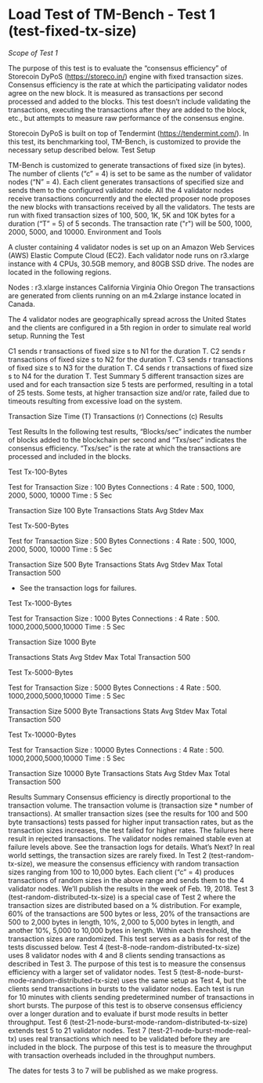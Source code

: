 # Load Test of TM-Bench  - Test 1 (test-fixed-tx-size)

*Scope of Test 1* 

The purpose of this test is to evaluate the “consensus efficiency” of Storecoin DyPoS (https://storeco.in/) engine with fixed transaction sizes. Consensus efficiency is the rate at which the participating validator nodes agree on the new block. It is measured as transactions per second processed and added to the blocks. This test doesn’t include validating the transactions, executing the transactions after they are added to the block, etc., but attempts to measure raw performance of the consensus engine.
 
Storecoin DyPoS is built on top of Tendermint (https://tendermint.com/). In this test, its benchmarking tool, TM-Bench, is customized to provide the necessary setup described below.
Test Setup 
 
TM-Bench  is customized to generate transactions of fixed size (in bytes). The number of clients (“c” = 4) is set to be same as the number of validator nodes (“N” = 4). Each client generates transactions of specified size and sends them to the configured validator node. All the 4 validator nodes receive transactions concurrently and the elected proposer node proposes the new blocks with transactions received by all the validators.  The tests are run with fixed transaction sizes of 100, 500, 1K, 5K and 10K bytes for a duration (“T” = 5) of 5 seconds. The transaction rate ("r") will be 500, 1000, 2000, 5000, and 10000.
Environment and Tools
 
A cluster containing 4 validator nodes is set up on an Amazon Web Services (AWS) Elastic Compute Cloud (EC2). Each validator node runs on r3.xlarge instance with 4 CPUs, 30.5GB memory, and 80GB SSD drive. The nodes are located in the following regions.
 
Nodes :  r3.xlarge instances
California 
Virginia
Ohio 
Oregon 
The transactions are generated from clients running on an m4.2xlarge instance located in Canada.
 
The 4 validator nodes are geographically spread across the United States and the clients are configured in a 5th region in order to simulate real world setup.
Running the Test

C1 sends r transactions of fixed size s to N1 for the duration T. 
C2 sends r transactions of fixed size s to N2 for the duration T. 
C3 sends r transactions of fixed size s to N3 for the duration T. 
C4 sends r transactions of fixed size s to N4 for the duration T.
Test Summary 
5 different transaction sizes are used and for each transaction size 5 tests are performed, resulting in a total of 25 tests. Some tests, at higher transaction size and/or rate, failed due to timeouts resulting from excessive load on the system.

Transaction Size
Time (T)
Transactions (r)
Connections (c)
Results


Test Results 
In the following test results, “Blocks/sec” indicates the number of blocks added to the blockchain per second and “Txs/sec” indicates the consensus efficiency. “Txs/sec” is the rate at which the transactions are processed and included in the blocks. 

Test Tx-100-Bytes

Test for Transaction Size : 100 Bytes
Connections : 4
Rate : 500, 1000, 2000, 5000, 10000
Time : 5 Sec



Transaction Size 100 Byte
Transactions
Stats
Avg
Stdev
Max



Test Tx-500-Bytes

Test for Transaction Size : 500 Bytes
Connections : 4
Rate : 500, 1000, 2000, 5000, 10000
Time : 5 Sec



Transaction Size 500 Byte
Transactions
Stats
Avg
Stdev
Max
Total Transaction
500


* See the transaction logs for failures.

Test Tx-1000-Bytes

Test for Transaction Size : 1000 Bytes
Connections : 4
Rate : 500. 1000,2000,5000,10000
Time : 5 Sec



Transaction Size 1000 Byte


Transactions
Stats
Avg
Stdev
Max
Total Transaction
500


Test Tx-5000-Bytes

Test for Transaction Size : 5000 Bytes
Connections : 4
Rate : 500. 1000,2000,5000,10000
Time : 5 Sec



Transaction Size 5000 Byte
Transactions
Stats
Avg
Stdev
Max
Total Transaction
500



Test Tx-10000-Bytes

Test for Transaction Size : 10000 Bytes
Connections : 4
Rate : 500. 1000,2000,5000,10000
Time : 5 Sec



Transaction Size 10000 Byte
Transactions
Stats
Avg
Stdev
Max
Total Transaction
500


Results Summary
Consensus efficiency is directly proportional to the transaction volume. The transaction volume is (transaction size * number of transactions). 
At smaller transaction sizes (see the results for 100 and 500 byte transactions) tests passed for higher input transaction rates, but as the transaction sizes increases, the test failed for higher rates. The failures here result in rejected transactions.
The validator nodes remained stable even at failure levels above. See the transaction logs for details.
What’s Next?
In real world settings, the transaction sizes are rarely fixed. In Test 2 (test-random-tx-size), we measure the consensus efficiency with random transaction sizes ranging from 100 to 10,000 bytes. Each client (“c” = 4) produces transactions of random sizes in the above range and sends them to the 4 validator nodes. We’ll publish the results in the week of Feb. 19, 2018.
Test 3 (test-random-distributed-tx-size) is a special case of Test 2 where the transaction sizes are distributed based on a % distribution. For example, 60% of the transactions are 500 bytes or less, 20% of the transactions are 500 to 2,000 bytes in length, 10%, 2,000 to 5,000 bytes in length, and another 10%, 5,000 to 10,000 bytes in length. Within each threshold, the transaction sizes are randomized. This test serves as a basis for rest of the tests discussed below.
Test 4 (test-8-node-random-distributed-tx-size) uses 8 validator nodes with 4 and 8 clients sending transactions as described in Test 3. The purpose of this test is to measure the consensus efficiency with a larger set of validator nodes.
Test 5 (test-8-node-burst-mode-random-distributed-tx-size) uses the same setup as Test 4, but the clients send transactions in bursts to the validator nodes. Each test is run for 10 minutes with clients sending predetermined number of transactions in short bursts. The purpose of this test is to observe consensus efficiency over a longer duration and to evaluate if burst mode results in better throughput.
Test 6 (test-21-node-burst-mode-random-distributed-tx-size) extends test 5 to 21 validator nodes.
Test 7 (test-21-node-burst-mode-real-tx) uses real transactions which need to be validated before they are included in the block. The purpose of this test is to measure the throughput with transaction overheads included in the throughput numbers.

The dates for tests 3 to 7 will be published as we make progress.

